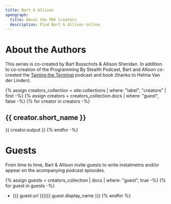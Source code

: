 ```yaml
---
title: Bart & Allison
opengraph:
  title: About the PBS Creators
  description: Find Bart & Allison online.
---
```

# About the Authors

This series is co-created by Bart Busschots & Allison Sheridan. In addition to co-creation of the Programming By Stealth Podcast, Bart and Allison co-created the [Taming the Terminal](https://ttt.bartificer.net/book.html) podcast and book (thanks to Helma Van der Linden).

{% assign creators_collection = site.collections | where: "label", "creators" | first -%}
{% assign creators = creators_collection.docs | where: "guest", false -%}
{% for creator in creators -%}
## <a name="{{ creator.slug }}"></a>{{ creator.short_name }}
{{ creator.output }}
{% endfor -%}

# Guests

From time to time, Bart & Allison invite guests to write instalmetns and/or appear on the acompanying podcast episodes.

{% assign guests = creators_collection | docs | where: "guest", true -%}
{% for guest in guests -%}
* [{{ guest.url }}]({{ guest.display_name }})</a>
{% endfor %}